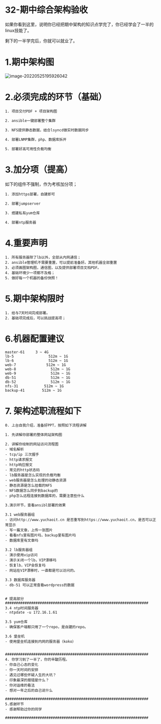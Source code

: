 # 32-期中综合架构验收

如果你看到这里，说明你已经把期中架构的知识点学完了，你已经学会了一半的linux技能了。

剩下的一半学完后，你就可以就业了。

# 1.期中架构图

![image-20220525195926042](http://book.bikongge.com/sre/2024-linux/image-20220525195926042.png)

# 2.必须完成的环节（基础）

```
1. 项目交付PDF + 项目架构图 

2. ansible一键部署整个集群

3. NFS提供静态数据，结合lsyncd做实时数据同步

4. 部署LNMP集群，php、数据库拆开

5. 部署好高可用性负载均衡
```

# 3.加分项（提高）

如下的组件不强制，作为考核加分项；

```
1. 添加https部署，自建即可

2. 部署jumpserver

3. 搭建私有yum仓库

4. 部署ntp服务器
```

# 4.重要声明

```
1. 所有服务器除了lb以外，全部从内网通信；
2. ansible管理机不需要重置，可以提前准备好。其他机器全部重置
3. 必须画图架构图，通信图，以及提供部署项目文档PDF。
4. 基础环境少一项都不及格；
5. 做好每一个机器的备份快照！
```

# 5.期中架构限时

```
1. 给与7天时间完成部署。
2. 基础项完成后，可以挑战提高项；
```

# 6.机器配置建议

```
master-61     3 ~ 4G
lb-5                512m ~ 1G
lb-6                512m ~ 1G
web-7              512m ~ 1G
web-8                512m ~ 1G
web-9                512m ~ 1G
db-51                512m ~ 1G
db-52                512m ~ 1G
nfs-31            512m ~ 1G
backup-41        512m ~ 1G
```

# 7. 架构述职流程如下

```
0. 上台自我介绍，准备好PPT，按照如下流程讲解

1. 先讲解你部署的整体网站架构图

2. 讲解你绘制的网站访问流程图
- 域名解析
- tcp/ip 三次握手
- http请求报文
- http响应报文
- 常见的http状态码
- lb服务器是怎么实现的负载均衡
- web服务器是怎么处理的动静态资源
- 静态资源是怎么挂载的NFS
- NFS数据怎么同步到backup的
- php怎么远程连接到数据库的，需要注意些什么

3.演示环节，查看ansibl部署的效果

3.1 web服务器组
- 访问http://www.yuchaoit.cn 是否重写到https://www.yuchaoit.cn，是否可以正常显示
- 写一篇文章，上传一张图片
- 看看nfs里有图片吗，backup里有图片吗
- 数据库里有文章吗

3.2 lb服务器组
- 演示使用vip访问
- 演示关闭一个lb，VIP漂移吗
- 恢复lb，VIP会恢复吗
- 网站在VIP漂移时，一直都是可以访问的。

3.3 数据库服务器
- db-51 可以正常查看wordpress的数据


# 提高部分
##################################################################
3.4 ntp时间服务器
- ntpdate -u 172.16.1.61

3.5 yum仓库
- 确保客户端都只用了一个repo，是自建的repo。

3.6 堡垒机
- 使用堡垒机连接到内网的服务器（koko）


##################################################################
4. 你学习到了一半了，你的辛酸历程。
- 你自己心态的变化
- 你一天时间的安排
- 遇见过哪些怀疑人生的大坑？
- 印象最深的报错是什么？
- 你对运维的看法
- 想对一年之后的自己说什么

##################################################################
5.感谢环节
- 感谢帮助过你的同学

##################################################################
```